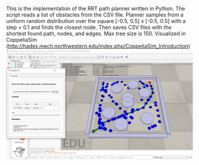 This is the implementation of the RRT path planner written in Python.
The script reads a list of obstacles from the CSV file. Planner samples from a uniform random distribution over the square [-0.5, 0.5] x [-0.5, 0.5] with a step = 0.1 and finds the closest node. Then saves CSV files with the shortest found path, nodes, and edges. Max tree size is 150.
Visualized in CoppeliaSim (http://hades.mech.northwestern.edu/index.php/CoppeliaSim_Introduction)
![Screenshot](rrt.PNG)
